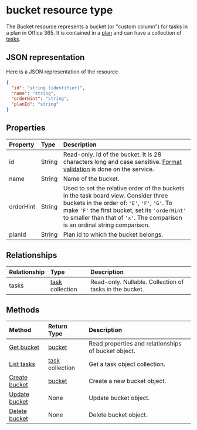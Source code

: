 # bucket resource type

The Bucket resource represents a bucket (or "custom column") for tasks in a plan in Office 365. It is contained in a [plan](plan.md) and can have a collection of [tasks](task.md).

## JSON representation

Here is a JSON representation of the resource

<!-- {
  "blockType": "resource",
  "optionalProperties": [
    "tasks"
  ],
  "@odata.type": "microsoft.graph.bucket"
}-->

```json
{
  "id": "string (identifier)",
  "name": "string",
  "orderHint": "string",
  "planId": "string"
}

```
## Properties
| Property	   | Type	|Description|
|:---------------|:--------|:----------|
|id|String| Read-only. Id of the bucket. It is 28 characters long and case sensitive. [Format validation](tasks_identifiers_disclaimer.md) is done on the service.|
|name|String| Name of the bucket. |
|orderHint|String| Used to set the relative order of the buckets in the task board view. Consider three buckets in the order of: `'E'`, `'F'`, `'G'`. To make `'F'` the first bucket, set its `'orderHint'` to smaller than that of `'x'`. The comparison is an ordinal string comparison.|
|planId|String| Plan id to which the bucket belongs. |

## Relationships
| Relationship | Type	|Description|
|:---------------|:--------|:----------|
|tasks|[task](task.md) collection| Read-only. Nullable. Collection of tasks in the bucket. |

## Methods

| Method		   | Return Type	|Description|
|:---------------|:--------|:----------|
|[Get bucket](../api/bucket_get.md) | [bucket](bucket.md) |Read properties and relationships of bucket object.|
|[List tasks](../api/bucket_list_tasks.md) |[task](task.md) collection| Get a task object collection.|
|[Create bucket](../api/bucket_post_buckets.md) | [bucket](bucket.md)	| Create a new bucket object. |
|[Update bucket](../api/bucket_update.md) | None |Update bucket object. |
|[Delete bucket](../api/bucket_delete.md) | None |Delete bucket object. |

<!-- uuid: 8fcb5dbc-d5aa-4681-8e31-b001d5168d79
2015-10-25 14:57:30 UTC -->
<!-- {
  "type": "#page.annotation",
  "description": "bucket resource",
  "keywords": "",
  "section": "documentation",
  "tocPath": ""
}-->
